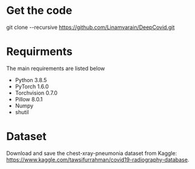 # Get the code
git clone --recursive https://github.com/Linamvarain/DeepCovid.git

# Requirments
The main requirements are listed below

- Python 3.8.5
- PyTorch  1.6.0
- Torchvision 0.7.0
- Pillow 8.0.1
- Numpy
- shutil

# Dataset 

Download and save the chest-xray-pneumonia dataset from Kaggle: https://www.kaggle.com/tawsifurrahman/covid19-radiography-database.

